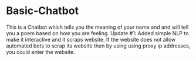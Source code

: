 # Basic-Chatbot
This is a Chatbot which tells you the meaning of your name and and will tell you a poem based on how you are feeling.
Update #1: Added simple NLP to make it interactive and it scraps website. If the website does not allow automated bots to scrap its website then by using using proxy ip addresses, you could enter the website.
